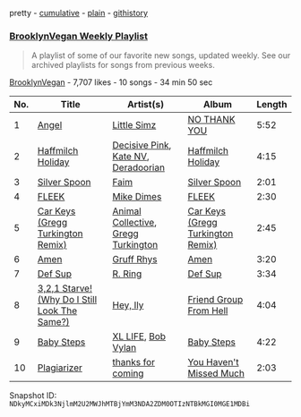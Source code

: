 pretty - [cumulative](/playlists/cumulative/0ZQcCFqc1ziBiC1fvrrbsT.md) - [plain](/playlists/plain/0ZQcCFqc1ziBiC1fvrrbsT) - [githistory](https://github.githistory.xyz/mackorone/spotify-playlist-archive/blob/main/playlists/plain/0ZQcCFqc1ziBiC1fvrrbsT)

### [BrooklynVegan Weekly Playlist](https://open.spotify.com/playlist/0ZQcCFqc1ziBiC1fvrrbsT)

> A playlist of some of our favorite new songs, updated weekly\. See our archived playlists for songs from previous weeks.

[BrooklynVegan](https://open.spotify.com/user/brooklynvegan) - 7,707 likes - 10 songs - 34 min 50 sec

| No. | Title | Artist(s) | Album | Length |
|---|---|---|---|---|
| 1 | [Angel](https://open.spotify.com/track/4pGxnHLyli1TLkRFHyBxo0) | [Little Simz](https://open.spotify.com/artist/6eXZu6O7nAUA5z6vLV8NKI) | [NO THANK YOU](https://open.spotify.com/album/57263zG8Md6XZ9lBUPPYCm) | 5:52 |
| 2 | [Haffmilch Holiday](https://open.spotify.com/track/5OCByq3qCD9NCocgMWMbAe) | [Decisive Pink](https://open.spotify.com/artist/2gimLFOH1mSmd8EAjmyQEC), [Kate NV](https://open.spotify.com/artist/1OkYyMwTFtCIl6Jn664Xtx), [Deradoorian](https://open.spotify.com/artist/3jLCHiuXBTGEEku37TsobP) | [Haffmilch Holiday](https://open.spotify.com/album/5oTPM0gYh3jwYQswWWdfV1) | 4:15 |
| 3 | [Silver Spoon](https://open.spotify.com/track/49YklTcgJkK3wjTkNtX2ff) | [Faim](https://open.spotify.com/artist/2SKeAT5LxxwHV11Ekf0ZaF) | [Silver Spoon](https://open.spotify.com/album/2MGHNIebQdEMtVmz8ayF04) | 2:01 |
| 4 | [FLEEK](https://open.spotify.com/track/2BQMGNScdPTSB7OdZiwE0U) | [Mike Dimes](https://open.spotify.com/artist/6rIaHuCIUu32uj2CjlEBN3) | [FLEEK](https://open.spotify.com/album/4QDkFgUYaGqqB7m079sRuS) | 2:30 |
| 5 | [Car Keys \(Gregg Turkington Remix\)](https://open.spotify.com/track/2C7Zot6L1px2Fi3SfXtJch) | [Animal Collective](https://open.spotify.com/artist/4kwxTgCKMipBKhSnEstNKj), [Gregg Turkington](https://open.spotify.com/artist/3obBKxZTOzPV65MAJfTAgz) | [Car Keys \(Gregg Turkington Remix\)](https://open.spotify.com/album/1Q0SfnJ4uAHsaU0oKOoS12) | 2:45 |
| 6 | [Amen](https://open.spotify.com/track/3yoN7JjdF5O8APXBrOiMmI) | [Gruff Rhys](https://open.spotify.com/artist/0dLSQG3IV62UNVhWUe6mx6) | [Amen](https://open.spotify.com/album/3iE0rhLf9H6PHnUbWpDjBA) | 3:20 |
| 7 | [Def Sup](https://open.spotify.com/track/1DRqf0go0AwVm3PsTiSPQw) | [R\. Ring](https://open.spotify.com/artist/2HQmhfnFYW0UOHOsit8gjL) | [Def Sup](https://open.spotify.com/album/3TPgksyzKzCRUiSqDWOB48) | 3:34 |
| 8 | [3,2,1 Starve! \(Why Do I Still Look The Same?\)](https://open.spotify.com/track/3vANjwVLItV53VZnJqgFCY) | [Hey, Ily](https://open.spotify.com/artist/73XtH9MpvvvcUxQxYEAX15) | [Friend Group From Hell](https://open.spotify.com/album/5tlX5GtM5L2uq3MZ44r5tI) | 4:04 |
| 9 | [Baby Steps](https://open.spotify.com/track/6tdaPu8xDrBsQLV1Jfj1cF) | [XL LIFE](https://open.spotify.com/artist/6ql3PKpzPtJITCzZBebyaV), [Bob Vylan](https://open.spotify.com/artist/6XgIk9Y6qy6JCMZVime6DQ) | [Baby Steps](https://open.spotify.com/album/3WmyWjZ6EujeH4iaaKcW9G) | 4:22 |
| 10 | [Plagiarizer](https://open.spotify.com/track/0sZr4ETXXInxKZeNHQdz52) | [thanks for coming](https://open.spotify.com/artist/3dbSL43i8580GLWJRknu9w) | [You Haven't Missed Much](https://open.spotify.com/album/7MZw0rg127xSEM1CXDkIIh) | 2:03 |

Snapshot ID: `NDkyMCxiMDk3NjlmM2U2MWJhMTBjYmM3NDA2ZDM0OTIzNTBkMGI0MGE1MDBi`
